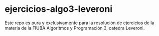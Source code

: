 # ejercicios-algo3-leveroni
Este repo es pura y exclusivamente para la resolución de ejercicios de la materia de la FIUBA Algoritmos y Programación 3, catedra Leveroni.
